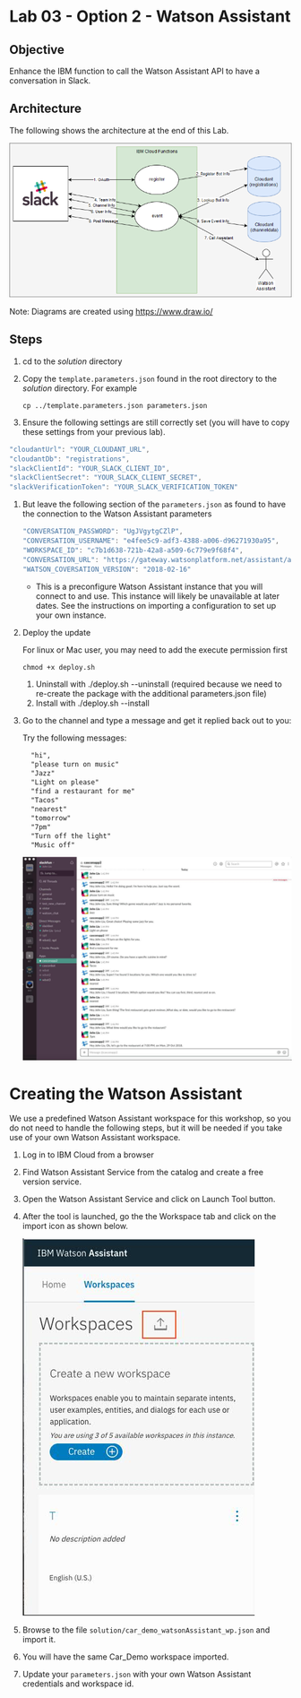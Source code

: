# Lab 03 - Option 2 - Watson Assistant

## Objective

Enhance the IBM function to call the Watson Assistant API to have a conversation in Slack.

## Architecture

The following shows the architecture at the end of this Lab.

![](../xdocs/Architecture-Lab01-Step04.png)

Note: Diagrams are created using https://www.draw.io/

## Steps

1. cd to the _solution_ directory

1. Copy the `template.parameters.json` found in the root directory to the _solution_ directory. For example
   ```
   cp ../template.parameters.json parameters.json
   ```
1. Ensure the following settings are still correctly set (you will have to copy these settings from your previous lab).

```javascript
"cloudantUrl": "YOUR_CLOUDANT_URL",
"cloudantDb": "registrations",
"slackClientId": "YOUR_SLACK_CLIENT_ID",
"slackClientSecret": "YOUR_SLACK_CLIENT_SECRET",
"slackVerificationToken": "YOUR_SLACK_VERIFICATION_TOKEN"
```

1. But leave the following section of the `parameters.json` as found to have the connection to the Watson Assistant parameters

   ```javascript
   "CONVERSATION_PASSWORD": "UgJVgytgCZlP",
   "CONVERSATION_USERNAME": "e4fee5c9-adf3-4388-a006-d96271930a95",
   "WORKSPACE_ID": "c7b1d638-721b-42a8-a509-6c779e9f68f4",
   "CONVERSATION_URL": "https://gateway.watsonplatform.net/assistant/api",
   "WATSON_COVERSATION_VERSION": "2018-02-16"
   ```

   - This is a preconfigure Watson Assistant instance that you will connect to and use. This instance will likely be unavailable at later dates. See the instructions on importing a configuration to set up your own instance.

1. Deploy the update

   For linux or Mac user, you may need to add the execute permission first

   ```shell
   chmod +x deploy.sh
   ```

   1. Uninstall with ./deploy.sh --uninstall (required because we need to re-create the package with the additional parameters.json file)
   2. Install with ./deploy.sh --install

1. Go to the channel and type a message and get it replied back out to you:

   Try the following messages:

   ```
     "hi",
     "please turn on music"
     "Jazz"
     "Light on please"
     "find a restaurant for me"
     "Tacos"
     "nearest"
     "tomorrow"
     "7pm"
     "Turn off the light"
     "Music off"
   ```

   ![](../xdocs/slack_watson.jpg)

# Creating the Watson Assistant

We use a predefined Watson Assistant workspace for this workshop, so you do not need to handle the following steps, but it will be needed if you take use of your own Watson Assistant workspace.

1. Log in to IBM Cloud from a browser

1. Find Watson Assistant Service from the catalog and create a free version service.

1. Open the Watson Assistant Service and click on Launch Tool button.

1. After the tool is launched, go the the Workspace tab and click on the import icon as shown below.

    ![](../xdocs/watsonAssistantWorspace.jpg)

1. Browse to the file `solution/car_demo_watsonAssistant_wp.json` and import it.

1. You will have the same Car_Demo workspace imported.

1. Update your `parameters.json` with your own Watson Assistant credentials and workspace id.
